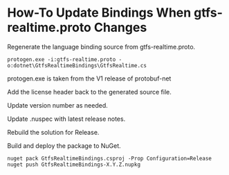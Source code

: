 # How-To Update Bindings When gtfs-realtime.proto Changes

Regenerate the language binding source from gtfs-realtime.proto.

```
protogen.exe -i:gtfs-realtime.proto -o:dotnet\GtfsRealtimeBindings\GtfsRealtime.cs
```
protogen.exe is taken from the V1 release of protobuf-net

Add the license header back to the generated source file.

Update version number as needed.

Update .nuspec with latest release notes.

Rebuild the solution for Release.

Build and deploy the package to NuGet.

```
nuget pack GtfsRealtimeBindings.csproj -Prop Configuration=Release
nuget push GtfsRealtimeBindings-X.Y.Z.nupkg
```
